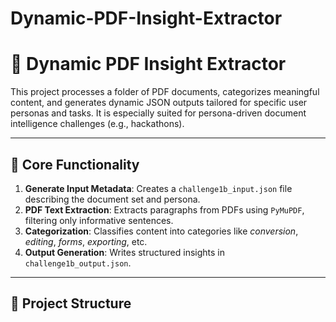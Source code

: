 # Dynamic-PDF-Insight-Extractor

# 📄 Dynamic PDF Insight Extractor

This project processes a folder of PDF documents, categorizes meaningful content, and generates dynamic JSON outputs tailored for specific user personas and tasks. It is especially suited for persona-driven document intelligence challenges (e.g., hackathons).

---

## 🧠 Core Functionality

1. **Generate Input Metadata**: Creates a `challenge1b_input.json` file describing the document set and persona.
2. **PDF Text Extraction**: Extracts paragraphs from PDFs using `PyMuPDF`, filtering only informative sentences.
3. **Categorization**: Classifies content into categories like *conversion*, *editing*, *forms*, *exporting*, etc.
4. **Output Generation**: Writes structured insights in `challenge1b_output.json`.

---

## 📂 Project Structure

